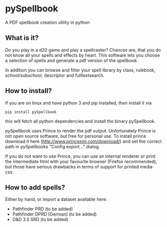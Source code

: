 # pySpellbook
A PDF spellbook creation utility in python

## What is it?
Do you play in a d20 game and play a spellcaster? Chances are, that you 
do not know all your spells and effects by heart. This software lets you 
choose a selection of spells and generate a pdf version of the spellbook.

In addition you can browse and filter your spell library by class, rulebook,
school/subschool, descriptor and fulltextsearch.

## How to install?
If you are on linux and have python 3 and pip installed, then install it
via

	pip install pySpellbook

this will fetch all python dependencies and install the binary pySpellbook.

pySpellbook uses Prince to render the pdf output. Unfortunately Prince  is
not open source software, but free for personal use. To install prince 
download it here (http://www.princexml.com/download/) and set the correct 
path in pySpellbooks "Config export..." dialog.

If you do not want to use Prince, you can use an internal renderer or 
print the intermediate html with your favourite browser (Firefox recommended),
but those have serious drawbacks in terms of support for printed media css.

## How to add spells?
Either by hand, or import a dataset available here:

* Pathfinder PRD (to be added)
* Pathfinder DPRD \[German\] (to be added)
* D&D 3.5 SRD (to be added)
